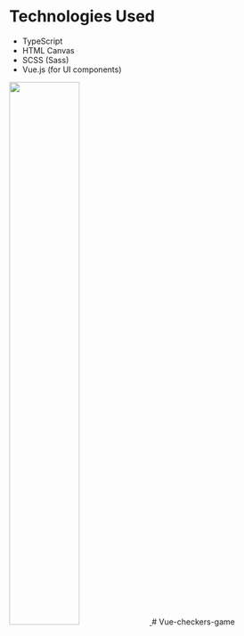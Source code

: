 # Technologies Used

- TypeScript
- HTML Canvas
- SCSS (Sass)
- Vue.js (for UI components)

<a href="[https://valisher](https://github.com/ValisherBotirov)/" target="_blank">
 <img src="https://res.cloudinary.com/duajg3ah1/image/upload/v1706823249/myPortfolio/pi9zxju7u2qkc1gl0clr.png" width="50%" title="">
</a>
#   V u e - c h e c k e r s - g a m e 
 
 

